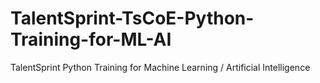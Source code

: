 # TalentSprint-TsCoE-Python-Training-for-ML-AI
TalentSprint Python Training for Machine Learning / Artificial Intelligence
